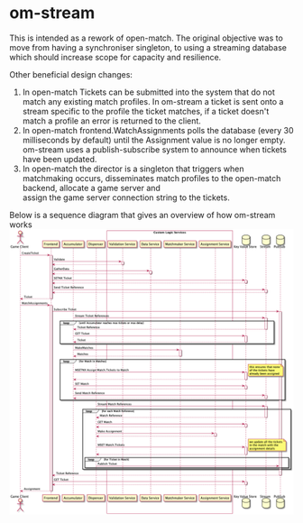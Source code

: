# om-stream

This is intended as a rework of open-match. 
The original objective was to move from having a synchroniser singleton, 
to using a streaming database which should increase scope for capacity and resilience.

Other beneficial design changes:
1. In open-match Tickets can be submitted into the system that do not match any 
   existing match profiles. In om-stream a ticket is sent onto a stream specific 
   to the profile the ticket matches, if a ticket doesn't match a profile an error 
   is returned to the client.
2. In open-match frontend.WatchAssignments polls the database 
   (every 30 milliseconds by default) until the Assignment value is no longer empty.
   om-stream uses a publish-subscribe system to announce when tickets have been updated.
3. In open-match the director is a singleton that triggers when matchmaking occurs, 
   disseminates match profiles to the open-match backend, allocate a game server and  
   assign the game server connection string to the tickets. 

Below is a sequence diagram that gives an overview of how om-stream works
![uml](./docs/sequence.png)
